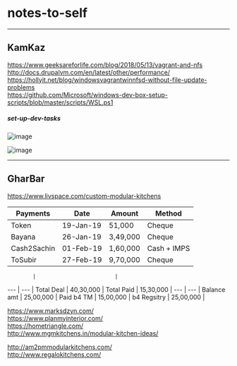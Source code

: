 # notes-to-self

----------------------------
## KamKaz
https://www.geeksareforlife.com/blog/2018/05/13/vagrant-and-nfs  
http://docs.drupalvm.com/en/latest/other/performance/  
https://hollyit.net/blog/windowsvagrantwinnfsd-without-file-update-problems  
https://github.com/Microsoft/windows-dev-box-setup-scripts/blob/master/scripts/WSL.ps1  

##### set-up-dev-tasks

![image](https://user-images.githubusercontent.com/13016162/53466243-3cf94880-3a77-11e9-9c73-134aa04928bf.png)

![image](https://user-images.githubusercontent.com/13016162/53471541-07f6f100-3a8b-11e9-936d-6414ae7059bf.png)


---------------------------
## GharBar

https://www.livspace.com/custom-modular-kitchens

Payments   |	Date     |	   Amount    |	Method     |
---        |    ---    |      ----     |    ---      |
Token	     | 19-Jan-19 |     51,000    | Cheque      |
Bayana	   | 26-Jan-19 |    3,49,000	 | Cheque      |
Cash2Sachin| 01-Feb-19 |	  1,60,000	 | Cash + IMPS |
ToSubir	   | 27-Feb-19 |  	9,70,000	 | Cheque      |

            |                         |
---         |       ---               |
Total Deal  |     40,30,000           |
Total Paid  |     15,30,000           |
---         |     ---                 |
Balance amt |     25,00,000           |
Paid b4 TM  |     15,00,000           |
b4 Regsitry |     25,00,000           |

https://www.marksdzyn.com/  
https://www.planmyinterior.com/  
https://hometriangle.com/   
http://www.mgmkitchens.in/modular-kitchen-ideas/  

http://am2pmmodularkitchens.com/  
http://www.regalokitchens.com/  

